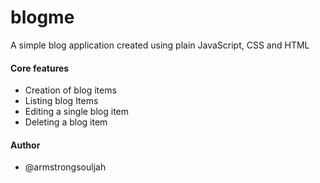 # blogme
A simple blog application created using plain JavaScript, CSS and HTML

#### Core features
- Creation of blog items
- Listing blog Items
- Editing a single blog item
- Deleting a blog item

#### Author
- @armstrongsouljah
